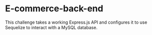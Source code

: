 # E-commerce-back-end
This challenge takes a working Express.js API and configures it to use Sequelize to interact with a MySQL database.
